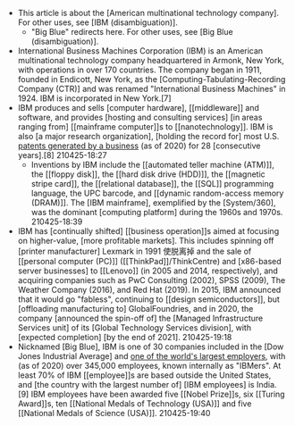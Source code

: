 - This article is about the [American multinational technology company]. For other uses, see [IBM (disambiguation)].
    - "Big Blue" redirects here. For other uses, see [Big Blue (disambiguation)].
- International Business Machines Corporation (IBM) is an American multinational technology company headquartered in Armonk, New York, with operations in over 170 countries. The company began in 1911, founded in Endicott, New York, as the [Computing-Tabulating-Recording Company (CTR)] and was renamed "International Business Machines" in 1924. IBM is incorporated in New York.[7]
- IBM produces and sells [computer hardware], [[middleware]] and software, and provides [hosting and consulting services] [in areas ranging from] [[mainframe computer]]s to [[nanotechnology]]. IBM is also [a major research organization], [holding the record for] most U.S. [patents generated by a business]([[patent]]) (as of 2020) for 28 [consecutive years].[8] 
210425-18:27
    - Inventions by IBM include the [[automated teller machine (ATM)]], the [[floppy disk]], the [[hard disk drive (HDD)]], the [[magnetic stripe card]], the [[relational database]], the [[SQL]] programming language, the UPC barcode, and [[dynamic random-access memory (DRAM)]]. The [IBM mainframe], exemplified by the [System/360], was the dominant [computing platform] during the 1960s and 1970s.
210425-18:39
- IBM has [continually shifted] [[business operation]]s aimed at focusing on higher-value, [more profitable markets]. This includes spinning off [printer manufacturer] Lexmark in 1991 使脱离掉 and the sale of [[personal computer (PC)]] ([[ThinkPad]]/ThinkCentre) and [x86-based server businesses] to [[Lenovo]] (in 2005 and 2014, respectively), and acquiring companies such as PwC Consulting (2002), SPSS (2009), The Weather Company (2016), and Red Hat (2019). In 2015, IBM announced that it would go "fabless", continuing to [[design semiconductors]], but [offloading manufacturing to] GlobalFoundries, and in 2020, the company [announced the spin-off of] the [Managed Infrastructure Services unit] of its [Global Technology Services division], with [expected completion] [by the end of 2021].
210425-19:18
- Nicknamed [Big Blue], IBM is one of 30 companies included in the [Dow Jones Industrial Average] and [one of the world's largest employers]([[employer]]), with (as of 2020) over 345,000 employees, known internally as "IBMers". At least 70% of IBM [[employee]]s are based outside the United States, and [the country with the largest number of] [IBM employees] is India.[9] IBM employees have been awarded five [[Nobel Prize]]s, six [[Turing Award]]s, ten [[National Medals of Technology (USA)]] and five [[National Medals of Science (USA)]].
210425-19:40
